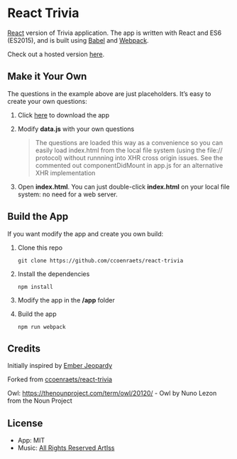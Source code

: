 # React Trivia

[React](https://facebook.github.io/react/) version of Trivia application. The app is written with React and ES6 (ES2015), and is built using [Babel](https://babeljs.io/) and [Webpack](https://webpack.github.io/).

Check out a hosted version [here](https://ccoenraets.github.io/react-trivia/).

## Make it Your Own

The questions in the example above are just placeholders. It’s easy to create your own questions:

1. Click [here](https://github.com/ccoenraets/react-trivia/archive/master.zip) to download the app

1. Modify **data.js** with your own questions
    > The questions are loaded this way as a convenience so you can easily load index.html from the local file system
           (using the file:// protocol) without runnning into XHR cross origin issues. See the commented out componentDidMount
           in app.js for an alternative XHR implementation

1. Open **index.html**. You can just double-click **index.html** on your local file system: no need for a web server.

## Build the App

If you want modify the app and create you own build:

1. Clone this repo
    ```
    git clone https://github.com/ccoenraets/react-trivia
    ```

1. Install the dependencies
    ``` 
    npm install
    ```

1. Modify the app in the **/app** folder

1. Build the app
    ```
    npm run webpack	
    ```

## Credits
Initially inspired by [Ember Jeopardy](https://github.com/machty/ember-jeopardy)

Forked from [ccoenraets/react-trivia](https://github.com/ccoenraets/react-trivia)

Owl: https://thenounproject.com/term/owl/20120/ - Owl by Nuno Lezon from the Noun Project

## License

- App: MIT
- Music: [All Rights Reserved ArtIss](https://audiojungle.net/item/motivational-jingle/833613) 
